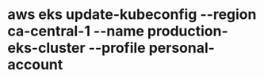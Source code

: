 


# aws eks update-kubeconfig --region ca-central-1 --name production-eks-cluster --profile personal-account